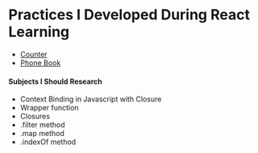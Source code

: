 <h1>Practices I Developed During React Learning</h1>
<ul>
 <li><a href="https://github.com/kasim444/MyStudiesAboutReact/tree/master/Counter" target="_blank">Counter</a></li>
 <li><a href="https://github.com/kasim444/MyStudiesAboutReact/tree/master/PhoneBook/my-app" target="_blank">Phone Book</a></li>
</ul>
<h4>Subjects I Should Research</h4>
<ul>
  <li>Context Binding in Javascript with Closure</li>
  <li>Wrapper function</li>
  <li>Closures</li>
  <li>.filter method</li>
  <li>.map method</li>
  <li>.indexOf method</li>
</ul>